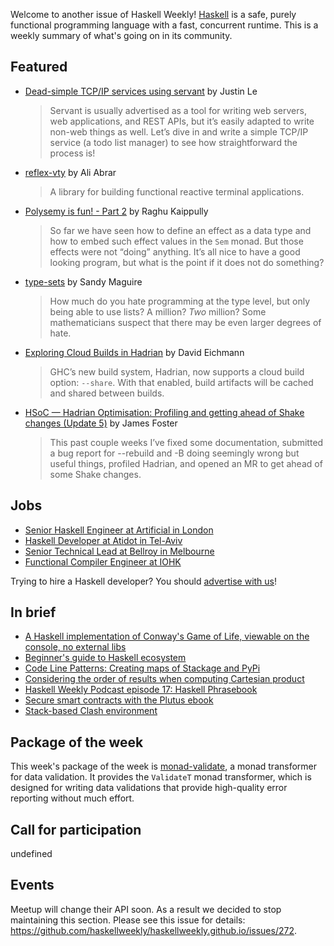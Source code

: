 <!-- 2019-08-08 unpublished -->

Welcome to another issue of Haskell Weekly!
[Haskell](https://www.haskell.org) is a safe, purely functional programming language with a fast, concurrent runtime.
This is a weekly summary of what's going on in its community.

## Featured

-   [Dead-simple TCP/IP services using servant](https://blog.jle.im/entry/simple-tcpip-services-servant.html) by Justin Le

    > Servant is usually advertised as a tool for writing web servers, web applications, and REST APIs, but it’s easily adapted to write non-web things as well. Let’s dive in and write a simple TCP/IP service (a todo list manager) to see how straightforward the process is!

-   [reflex-vty](https://github.com/reflex-frp/reflex-vty/tree/f80dff64b1312b42b704ee96471d0464c3b7df74) by Ali Abrar

    > A library for building functional reactive terminal applications.

-   [Polysemy is fun! - Part 2](https://haskell-explained.gitlab.io/blog/posts/2019/07/31/polysemy-is-cool-part-2/index.html) by Raghu Kaippully

    > So far we have seen how to define an effect as a data type and how to embed such effect values in the `Sem` monad. But those effects were not “doing” anything. It’s all nice to have a good looking program, but what is the point if it does not do something?

-   [type-sets](https://github.com/isovector/type-sets/tree/ae1eaab52f7297fc2ede82b69eb1393d98e95a42) by Sandy Maguire

    > How much do you hate programming at the type level, but only being able to use lists? A million? *Two* million? Some mathematicians suspect that there may be even larger degrees of hate.

-   [Exploring Cloud Builds in Hadrian](https://well-typed.com/blog/2019/08/exploring-cloud-builds-in-hadrian/) by David Eichmann

    > GHC’s new build system, Hadrian, now supports a cloud build option: `--share`. With that enabled, build artifacts will be cached and shared between builds.

-   [HSoC — Hadrian Optimisation: Profiling and getting ahead of Shake changes (Update 5)](https://medium.com/@ratherforky/hsoc-hadrian-optimisation-profiling-and-getting-ahead-of-shake-changes-update-5-6b4038ed18aa) by James Foster

    > This past couple weeks I’ve fixed some documentation, submitted a bug report for --rebuild and -B doing seemingly wrong but useful things, profiled Hadrian, and opened an MR to get ahead of some Shake changes.

## Jobs

-   [Senior Haskell Engineer at Artificial in London](https://artificial.workable.com/j/9620143D67)
-   [Haskell Developer at Atidot in Tel-Aviv](https://np.reddit.com/r/haskell/comments/ckevi7/job_atidot_is_hiring_haskell_developers/)
-   [Senior Technical Lead at Bellroy in Melbourne](https://bellroy.com/careers/senior-technical-lead)
-   [Functional Compiler Engineer at IOHK](https://iohk.io/careers/#op-341518-functional-compiler-engineer)

Trying to hire a Haskell developer?
You should [advertise with us](https://haskellweekly.news/advertising.html)!

## In brief

-   [A Haskell implementation of Conway's Game of Life, viewable on the console, no external libs](https://codereview.stackexchange.com/q/225556)
-   [Beginner's guide to Haskell ecosystem](https://twitter.com/g_lebec/status/1158918921979867136)
-   [Code Line Patterns: Creating maps of Stackage and PyPi](https://www.tweag.io/posts/2019-08-01-codestatistics-umap.html)
-   [Considering the order of results when computing Cartesian product](https://dorchard.blog/2019/08/02/considering-the-order-of-results-when-computing-cartesian-product-short/)
-   [Haskell Weekly Podcast episode 17: Haskell Phrasebook](https://haskellweekly.news/podcast/episodes/17.html)
-   [Secure smart contracts with the Plutus ebook](https://iohk.io/blog/write-secure-smart-contracts-with-the-plutus-ebook/)
-   [Stack-based Clash environment](https://dram.cf/p/clash-with-stack/)

## Package of the week

This week's package of the week is [monad-validate](https://hackage.haskell.org/package/monad-validate-1.1.0.0), a monad transformer for data validation. It provides the `ValidateT` monad transformer, which is designed for writing data validations that provide high-quality error reporting without much effort.

## Call for participation

undefined

## Events

Meetup will change their API soon.
As a result we decided to stop maintaining this section.
Please see this issue for details:
<https://github.com/haskellweekly/haskellweekly.github.io/issues/272>.
